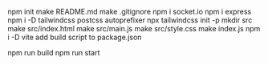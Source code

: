 npm init
make README.md
make .gitignore
npm i socket.io
npm i express
npm i -D tailwindcss postcss autoprefixer
npx tailwindcss init -p
mkdir src
make src/index.html
make src/main.js
make src/style.css
make index.js
npm i -D vite
add build script to package.json

npm run build
npm run start